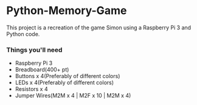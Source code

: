 # Python-Memory-Game

This project is a recreation of the game Simon using a Raspberry Pi 3 and Python code. 

### Things you'll need
- Raspberry Pi 3
- Breadboard(400+ pt)
- Buttons x 4(Preferably of different colors)
- LEDs x 4(Preferably of different colors)
- Resistors x 4
- Jumper Wires(M2M x 4 | M2F x 10 | M2M x 4)

